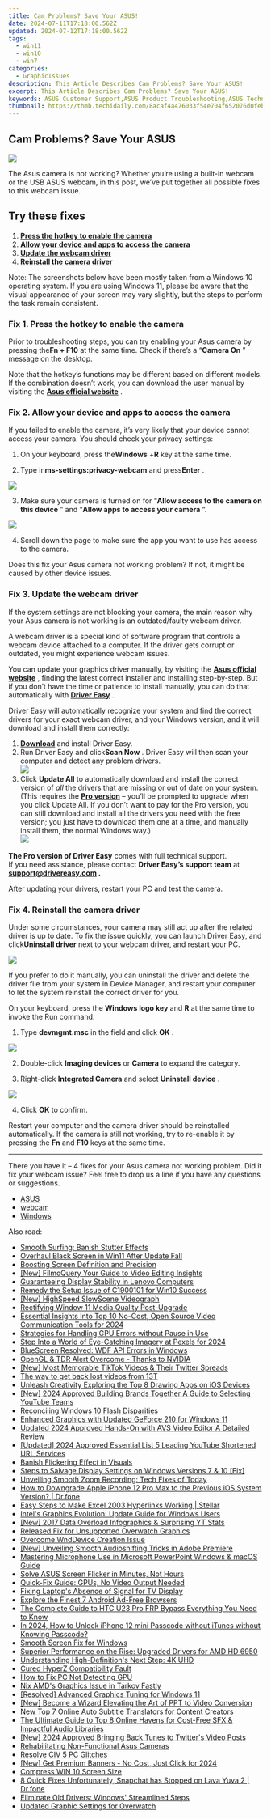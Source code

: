 ```yaml
---
title: Cam Problems? Save Your ASUS!
date: 2024-07-11T17:18:00.562Z
updated: 2024-07-12T17:18:00.562Z
tags:
  - win11
  - win10
  - win7
categories:
  - GraphicIssues
description: This Article Describes Cam Problems? Save Your ASUS!
excerpt: This Article Describes Cam Problems? Save Your ASUS!
keywords: ASUS Customer Support,ASUS Product Troubleshooting,ASUS Technical Support,ASUS Repair Services,Asus Device Support,ASUS Warranty and Repair,Save Your ASUS Experience
thumbnail: https://thmb.techidaily.com/8acaf4a476033f54e704f652076d0feb19e147f8c9f9e89ae440088035de6366.jpg
---
```


## Cam Problems? Save Your ASUS

![](https://images.drivereasy.com/wp-content/uploads/2021/11/Asus_Laptop-1200x718.jpg)

 The Asus camera is not working? Whether you’re using a built-in webcam or the USB ASUS webcam, in this post, we’ve put together all possible fixes to this webcam issue.

## Try these fixes

1. **[Press the hotkey to enable the camera](#h-fix-1-press-the-hotkey-to-enable-the-camera)**
2. **[Allow your device and apps to access the camera](#h-fix-2-allow-your-device-and-apps-to-access-the-camera)**
3. **[Update the webcam driver](#h-fix-3-update-the-webcam-driver)**
4. **[Reinstall the camera driver](#h-fix-4-reinstall-the-camera-driver)**

 Note: The screenshots below have been mostly taken from a Windows 10 operating system. If you are using Windows 11, please be aware that the visual appearance of your screen may vary slightly, but the steps to perform the task remain consistent.

### Fix 1\. Press the hotkey to enable the camera

 Prior to troubleshooting steps, you can try enabling your Asus camera by pressing the**Fn + F10** at the same time. Check if there’s a “**Camera On** ” message on the desktop.

 Note that the hotkey’s functions may be different based on different models. If the combination doesn’t work, you can download the user manual by visiting the [**Asus official website**](https://www.asus.com/) .

### Fix 2\. Allow your device and apps to access the camera

 If you failed to enable the camera, it’s very likely that your device cannot access your camera. You should check your privacy settings:

 1) On your keyboard, press the**Windows** +**R** key at the same time.

 2) Type in**ms-settings:privacy-webcam** and press**Enter** .

![](https://images.drivereasy.com/wp-content/uploads/2021/11/privacy.jpg)

 3) Make sure your camera is turned on for “**Allow access to the camera on this device** ” and “**Allow apps to access your camera** “.

![](https://images.drivereasy.com/wp-content/uploads/2021/11/camera.jpg)

 4) Scroll down the page to make sure the app you want to use has access to the camera.

 Does this fix your Asus camera not working problem? If not, it might be caused by other device issues.

### Fix 3\. Update the webcam driver

 If the system settings are not blocking your camera, the main reason why your Asus camera is not working is an outdated/faulty webcam driver.

 A webcam driver is a special kind of software program that controls a webcam device attached to a computer. If the driver gets corrupt or outdated, you might experience webcam issues.

 You can update your graphics driver manually, by visiting the **[Asus official website](https://www.asus.com)**  , finding the latest correct installer and installing step-by-step. But if you don’t have the time or patience to install manually, you can do that automatically with **[Driver Easy](https://tools.techidaily.com/drivereasy/download/)**  .

 Driver Easy will automatically recognize your system and find the correct drivers for your exact webcam driver, and your Windows version, and it will download and install them correctly:

1. **[Download](https://tools.techidaily.com/drivereasy/download/)**  and install Driver Easy.
2. Run Driver Easy and click**Scan Now** . Driver Easy will then scan your computer and detect any problem drivers.  
![](https://images.drivereasy.com/wp-content/uploads/2021/05/scan-now.jpg)
3. Click **Update All** to automatically download and install the correct version of _all_ the drivers that are missing or out of date on your system.(This requires the **[Pro version](https://tools.techidaily.com/drivereasy/download/)** [](https://tools.techidaily.com/drivereasy/download/) – you’ll be prompted to upgrade when you click Update All. If you don’t want to pay for the Pro version, you can still download and install all the drivers you need with the free version; you just have to download them one at a time, and manually install them, the normal Windows way.)  
![](https://images.drivereasy.com/wp-content/uploads/2021/04/update-webcam-driver-driver-easy.jpg)

**The Pro version of Driver Easy** comes with full technical support.  
 If you need assistance, please contact **Driver Easy’s support team** at **[support@drivereasy.com](mailto:support@drivereasy.com) .**

After updating your drivers, restart your PC and test the camera.

### Fix 4\. Reinstall the camera driver

 Under some circumstances, your camera may still act up after the related driver is up to date. To fix the issue quickly, you can launch Driver Easy, and click**Uninstall driver** next to your webcam driver, and restart your PC.

![](https://images.drivereasy.com/wp-content/uploads/2021/11/uninstall-driver-1.jpg)

 If you prefer to do it manually, you can uninstall the driver and delete the driver file from your system in Device Manager, and restart your computer to let the system reinstall the correct driver for you.

 On your keyboard, press the **Windows logo key** and **R** at the same time to invoke the Run command.

 1) Type **devmgmt.msc** in the field and click **OK** .

![](https://images.drivereasy.com/wp-content/uploads/2021/04/control-panel.jpg)

 2) Double-click **Imaging devices**  or **Camera** to expand the category.

 3) Right-click **Integrated Camera** and select **Uninstall device** .

![](https://images.drivereasy.com/wp-content/uploads/2021/04/reinstall-camera-driver.jpg)

 4) Click **OK** to confirm.

 Restart your computer and the camera driver should be reinstalled automatically. If the camera is still not working, try to re-enable it by pressing the **Fn** and **F10** keys at the same time.

---

 There you have it – 4 fixes for your Asus camera not working problem. Did it fix your webcam issue? Feel free to drop us a line if you have any questions or suggestions.

* [ASUS](https://tools.techidaily.com/drivereasy/download/)
* [webcam](https://tools.techidaily.com/drivereasy/download/)
* [Windows](https://tools.techidaily.com/drivereasy/download/)

<ins class="adsbygoogle"
     style="display:block"
     data-ad-format="autorelaxed"
     data-ad-client="ca-pub-7571918770474297"
     data-ad-slot="1223367746"></ins>



<ins class="adsbygoogle"
     style="display:block"
     data-ad-client="ca-pub-7571918770474297"
     data-ad-slot="8358498916"
     data-ad-format="auto"
     data-full-width-responsive="true"></ins>



<span class="atpl-alsoreadstyle">Also read:</span>
<div><ul>
<li><a href="https://graphic-issues.techidaily.com/smooth-surfing-banish-stutter-effects/"><u>Smooth Surfing: Banish Stutter Effects</u></a></li>
<li><a href="https://graphic-issues.techidaily.com/overhaul-black-screen-in-win11-after-update-fall/"><u>Overhaul Black Screen in Win11 After Update Fall</u></a></li>
<li><a href="https://graphic-issues.techidaily.com/boosting-screen-definition-and-precision/"><u>Boosting Screen Definition and Precision</u></a></li>
<li><a href="https://some-knowledge.techidaily.com/new-filmoquery-your-guide-to-video-editing-insights/"><u>[New] FilmoQuery  Your Guide to Video Editing Insights</u></a></li>
<li><a href="https://graphic-issues.techidaily.com/guaranteeing-display-stability-in-lenovo-computers/"><u>Guaranteeing Display Stability in Lenovo Computers</u></a></li>
<li><a href="https://graphic-issues.techidaily.com/remedy-the-setup-issue-of-c1900101-for-win10-success/"><u>Remedy the Setup Issue of C1900101 for Win10 Success</u></a></li>
<li><a href="https://video-capture.techidaily.com/new-highspeed-slowscene-videograph/"><u>[New] HighSpeed SlowScene Videograph</u></a></li>
<li><a href="https://graphic-issues.techidaily.com/rectifying-window-11-media-quality-post-upgrade/"><u>Rectifying Window 11 Media Quality Post-Upgrade</u></a></li>
<li><a href="https://screen-video-capture.techidaily.com/essential-insights-into-top-10-no-cost-open-source-video-communication-tools-for-2024/"><u>Essential Insights Into Top 10 No-Cost, Open Source Video Communication Tools for 2024</u></a></li>
<li><a href="https://graphic-issues.techidaily.com/strategies-for-handling-gpu-errors-without-pause-in-use/"><u>Strategies for Handling GPU Errors without Pause in Use</u></a></li>
<li><a href="https://extra-guidance.techidaily.com/step-into-a-world-of-eye-catching-imagery-at-pexels-for-2024/"><u>Step Into a World of Eye-Catching Imagery at Pexels for 2024</u></a></li>
<li><a href="https://graphic-issues.techidaily.com/bluescreen-resolved-wdf-api-errors-in-windows/"><u>BlueScreen Resolved: WDF API Errors in Windows</u></a></li>
<li><a href="https://graphic-issues.techidaily.com/1719818259363-opengl-and-tdr-alert-overcome-thanks-to-nvidia/"><u>OpenGL & TDR Alert Overcome - Thanks to NVIDIA</u></a></li>
<li><a href="https://twitter-videos.techidaily.com/new-most-memorable-tiktok-videos-and-their-twitter-spreads/"><u>[New] Most Memorable TikTok Videos & Their Twitter Spreads</u></a></li>
<li><a href="https://techidaily.com/the-way-to-get-back-lost-videos-from-13t-by-fonelab-android-recover-video/"><u>The way to get back lost videos from 13T</u></a></li>
<li><a href="https://extra-resources.techidaily.com/unleash-creativity-exploring-the-top-8-drawing-apps-on-ios-devices/"><u>Unleash Creativity  Exploring the Top 8 Drawing Apps on iOS Devices</u></a></li>
<li><a href="https://facebook-video-footage.techidaily.com/new-2024-approved-building-brands-together-a-guide-to-selecting-youtube-teams/"><u>[New] 2024 Approved  Building Brands Together  A Guide to Selecting YouTube Teams</u></a></li>
<li><a href="https://graphic-issues.techidaily.com/reconciling-windows-10-flash-disparities/"><u>Reconciling Windows 10 Flash Disparities</u></a></li>
<li><a href="https://graphic-issues.techidaily.com/enhanced-graphics-with-updated-geforce-210-for-windows-11/"><u>Enhanced Graphics with Updated GeForce 210 for Windows 11</u></a></li>
<li><a href="https://ai-video-apps.techidaily.com/updated-2024-approved-hands-on-with-avs-video-editor-a-detailed-review/"><u>Updated 2024 Approved Hands-On with AVS Video Editor A Detailed Review</u></a></li>
<li><a href="https://youtube-sure.techidaily.com/ed-2024-approved-essential-list-5-leading-youtube-shortened-url-services/"><u>[Updated] 2024 Approved  Essential List  5 Leading YouTube Shortened URL Services</u></a></li>
<li><a href="https://graphic-issues.techidaily.com/banish-flickering-effect-in-visuals/"><u>Banish Flickering Effect in Visuals</u></a></li>
<li><a href="https://graphic-issues.techidaily.com/steps-to-salvage-display-settings-on-windows-versions-7-and-10-fix/"><u>Steps to Salvage Display Settings on Windows Versions 7 & 10 [Fix]</u></a></li>
<li><a href="https://graphic-issues.techidaily.com/unveiling-smooth-zoom-recording-tech-fixes-of-today/"><u>Unveiling Smooth Zoom Recording: Tech Fixes of Today</u></a></li>
<li><a href="https://techidaily.com/how-to-downgrade-apple-iphone-12-pro-max-to-the-previous-ios-system-version-drfone-by-drfone-ios-system-repair-ios-system-repair/"><u>How to Downgrade Apple iPhone 12 Pro Max to the Previous iOS System Version? | Dr.fone</u></a></li>
<li><a href="https://phone-solutions.techidaily.com/easy-steps-to-make-excel-2003-hyperlinks-working-stellar-by-stellar-guide/"><u>Easy Steps to Make Excel 2003 Hyperlinks Working | Stellar</u></a></li>
<li><a href="https://graphic-issues.techidaily.com/intels-graphics-evolution-update-guide-for-windows-users/"><u>Intel's Graphics Evolution: Update Guide for Windows Users</u></a></li>
<li><a href="https://youtube-zero.techidaily.com/017-data-overload-infographics-and-surprising-yt-stats/"><u>[New] 2017 Data Overload  Infographics & Surprising YT Stats</u></a></li>
<li><a href="https://graphic-issues.techidaily.com/released-fix-for-unsupported-overwatch-graphics/"><u>Released Fix for Unsupported Overwatch Graphics</u></a></li>
<li><a href="https://graphic-issues.techidaily.com/overcome-wnddevice-creation-issue/"><u>Overcome WndDevice Creation Issue</u></a></li>
<li><a href="https://fox-http.techidaily.com/new-unveiling-smooth-audioshifting-tricks-in-adobe-premiere/"><u>[New] Unveiling Smooth Audioshifting Tricks in Adobe Premiere</u></a></li>
<li><a href="https://sound-tweaking.techidaily.com/mastering-microphone-use-in-microsoft-powerpoint-windows-and-macos-guide/"><u>Mastering Microphone Use in Microsoft PowerPoint Windows & macOS Guide</u></a></li>
<li><a href="https://graphic-issues.techidaily.com/solve-asus-screen-flicker-in-minutes-not-hours/"><u>Solve ASUS Screen Flicker in Minutes, Not Hours</u></a></li>
<li><a href="https://graphic-issues.techidaily.com/quick-fix-guide-gpus-no-video-output-needed/"><u>Quick-Fix Guide: GPUs, No Video Output Needed</u></a></li>
<li><a href="https://graphic-issues.techidaily.com/fixing-laptops-absence-of-signal-for-tv-display/"><u>Fixing Laptop's Absence of Signal for TV Display</u></a></li>
<li><a href="https://youtube-videos.techidaily.com/explore-the-finest-7-android-ad-free-browsers/"><u>Explore the Finest 7 Android Ad-Free Browsers</u></a></li>
<li><a href="https://android-frp.techidaily.com/the-complete-guide-to-htc-u23-pro-frp-bypass-everything-you-need-to-know-by-drfone-android/"><u>The Complete Guide to HTC U23 Pro FRP Bypass Everything You Need to Know</u></a></li>
<li><a href="https://ios-unlock.techidaily.com/in-2024-how-to-unlock-iphone-12-mini-passcode-without-itunes-without-knowing-passcode-by-drfone-ios/"><u>In 2024, How to Unlock iPhone 12 mini Passcode without iTunes without Knowing Passcode?</u></a></li>
<li><a href="https://graphic-issues.techidaily.com/smooth-screen-fix-for-windows/"><u>Smooth Screen Fix for Windows</u></a></li>
<li><a href="https://graphic-issues.techidaily.com/superior-performance-on-the-rise-upgraded-drivers-for-amd-hd-6950/"><u>Superior Performance on the Rise: Upgraded Drivers for AMD HD 6950</u></a></li>
<li><a href="https://graphic-issues.techidaily.com/understanding-high-definitions-next-step-4k-uhd/"><u>Understanding High-Definition's Next Step: 4K UHD</u></a></li>
<li><a href="https://graphic-issues.techidaily.com/cured-hyperz-compatibility-fault/"><u>Cured HyperZ Compatibility Fault</u></a></li>
<li><a href="https://graphic-issues.techidaily.com/how-to-fix-pc-not-detecting-gpu/"><u>How to Fix PC Not Detecting GPU</u></a></li>
<li><a href="https://graphic-issues.techidaily.com/nix-amds-graphics-issue-in-tarkov-fastly/"><u>Nix AMD's Graphics Issue in Tarkov Fastly</u></a></li>
<li><a href="https://graphic-issues.techidaily.com/resolved-advanced-graphics-tuning-for-windows-11/"><u>[Resolved] Advanced Graphics Tuning for Windows 11</u></a></li>
<li><a href="https://remote-screen-capture.techidaily.com/new-become-a-wizard-elevating-the-art-of-ppt-to-video-conversion/"><u>[New] Become a Wizard  Elevating the Art of PPT to Video Conversion</u></a></li>
<li><a href="https://ai-video-translation.techidaily.com/new-top-7-online-auto-subtitle-translators-for-content-creators/"><u>New Top 7 Online Auto Subtitle Translators for Content Creators</u></a></li>
<li><a href="https://sound-optimizing.techidaily.com/the-ultimate-guide-to-top-8-online-havens-for-cost-free-sfx-and-impactful-audio-libraries/"><u>The Ultimate Guide to Top 8 Online Havens for Cost-Free SFX & Impactful Audio Libraries</u></a></li>
<li><a href="https://twitter-videos.techidaily.com/new-2024-approved-bringing-back-tunes-to-twitters-video-posts/"><u>[New] 2024 Approved  Bringing Back Tunes to Twitter's Video Posts</u></a></li>
<li><a href="https://graphic-issues.techidaily.com/rehabilitating-non-functional-asus-cameras/"><u>Rehabilitating Non-Functional Asus Cameras</u></a></li>
<li><a href="https://graphic-issues.techidaily.com/resolve-civ-5-pc-glitches/"><u>Resolve CIV 5 PC Glitches</u></a></li>
<li><a href="https://eaxpv-info.techidaily.com/new-get-premium-banners-no-cost-just-click-for-2024/"><u>[New] Get Premium Banners - No Cost, Just Click for 2024</u></a></li>
<li><a href="https://graphic-issues.techidaily.com/compress-win-10-screen-size/"><u>Compress WIN 10 Screen Size</u></a></li>
<li><a href="https://howto.techidaily.com/8-quick-fixes-unfortunately-snapchat-has-stopped-on-lava-yuva-2-drfone-by-drfone-fix-android-problems-fix-android-problems/"><u>8 Quick Fixes Unfortunately, Snapchat has Stopped on Lava Yuva 2 | Dr.fone</u></a></li>
<li><a href="https://graphic-issues.techidaily.com/eliminate-old-drivers-windows-streamlined-steps/"><u>Eliminate Old Drivers: Windows' Streamlined Steps</u></a></li>
<li><a href="https://graphic-issues.techidaily.com/updated-graphic-settings-for-overwatch/"><u>Updated Graphic Settings for Overwatch</u></a></li>
</ul></div>
